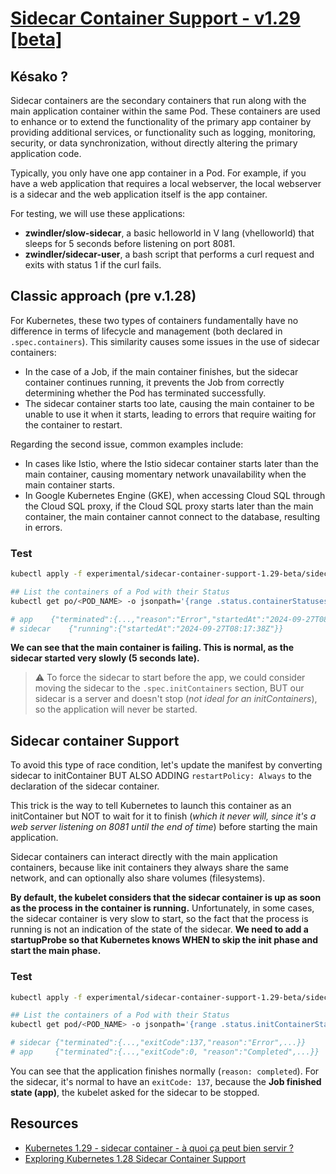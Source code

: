 # [Sidecar Container Support - v1.29 [beta]][sidecar-container-support-doc]

## Késako ?

Sidecar containers are the secondary containers that run along with the main application container within the same Pod. These containers are used to enhance or to extend the functionality of the primary app container by providing additional services, or functionality such as logging, monitoring, security, or data synchronization, without directly altering the primary application code.

Typically, you only have one app container in a Pod. For example, if you have a web application that requires a local webserver, the local webserver is a sidecar and the web application itself is the app container.

For testing, we will use these applications:

- **zwindler/slow-sidecar**, a basic helloworld in V lang (vhelloworld) that sleeps for 5 seconds before listening on port 8081.
- **zwindler/sidecar-user**, a bash script that performs a curl request and exits with status 1 if the curl fails.

## Classic approach (pre v.1.28)

For Kubernetes, these two types of containers fundamentally have no difference in terms of lifecycle and management (both declared in
 `.spec.containers`). This similarity causes some issues in the use of sidecar containers:

- In the case of a Job, if the main container finishes, but the sidecar container continues running, it prevents the Job from correctly determining whether the Pod has terminated successfully.
- The sidecar container starts too late, causing the main container to be unable to use it when it starts, leading to errors that require waiting for the container to restart.

Regarding the second issue, common examples include:

- In cases like Istio, where the Istio sidecar container starts later than the main container, causing momentary network unavailability when the main container starts.
- In Google Kubernetes Engine (GKE), when accessing Cloud SQL through the Cloud SQL proxy, if the Cloud SQL proxy starts later than the main container, the main container cannot connect to the database, resulting in errors.

### Test

```bash
kubectl apply -f experimental/sidecar-container-support-1.29-beta/sidecar-container-classic.cronjob.yml

## List the containers of a Pod with their Status
kubectl get po/<POD_NAME> -o jsonpath='{range .status.containerStatuses[*]}{.name}{"\t"}{.state}{"\n"}{end}'

# app    {"terminated":{...,"reason":"Error","startedAt":"2024-09-27T08:17:13Z"}}
# sidecar    {"running":{"startedAt":"2024-09-27T08:17:38Z"}}
```

**We can see that the main container is failing. This is normal, as the sidecar started very slowly (5 seconds late).**

> ⚠️ To force the sidecar to start before the app, we could consider moving the sidecar to the `.spec.initContainers` section, BUT our sidecar is a server and doesn't stop (*not ideal for an initContainers*), so the application will never be started.

## Sidecar container Support

To avoid this type of race condition, let's update the manifest by converting sidecar to initContainer BUT ALSO ADDING `restartPolicy: Always` to the declaration of the sidecar container.

This trick is the way to tell Kubernetes to launch this container as an initContainer but NOT to wait for it to finish (*which it never will, since it's a web server listening on 8081 until the end of time*) before starting the main application.

Sidecar containers can interact directly with the main application containers, because like init containers they always share the same network, and can optionally also share volumes (filesystems).

**By default, the kubelet considers that the sidecar container is up as soon as the process in the container is running.** Unfortunately, in some cases, the sidecar container is very slow to start, so the fact that the process is running is not an indication of the state of the sidecar. **We need to add a startupProbe so that Kubernetes knows WHEN to skip the init phase and start the main phase.**

### Test

```bash
kubectl apply -f experimental/sidecar-container-support-1.29-beta/sidecar-container-support.cronjob.yml

## List the containers of a Pod with their Status
kubectl get pod/<POD_NAME> -o jsonpath='{range .status.initContainerStatuses[*]}{.name}{"\t"}{.state}{"\n"}{end}{range .status.containerStatuses[*]}{.name}{"\t"}{.state}{"\n"}{end}'

# sidecar {"terminated":{...,"exitCode":137,"reason":"Error",...}}
# app     {"terminated":{...,"exitCode":0, "reason":"Completed",...}}
```

You can see that the application finishes normally (`reason: completed`). For the sidecar, it's normal to have an `exitCode: 137`, because the **Job finished state (app)**, the kubelet asked for the sidecar to be stopped.

## Resources

- [Kubernetes 1.29 - sidecar container - à quoi ça peut bien servir ?][sidecar-container-support-blog-zwindler]
- [Exploring Kubernetes 1.28 Sidecar Container Support][sidecar-container-support-blog-hungWei-chiu]

<!-- Links -->
[sidecar-container-support-doc]:https://kubernetes.io/docs/concepts/workloads/pods/sidecar-containers/
[sidecar-container-support-blog-zwindler]: https://blog.zwindler.fr/2024/07/19/kubernetes-1-29-sidecar-containers/
[sidecar-container-support-blog-hungWei-chiu]: https://hwchiu.medium.com/exploring-kubernetes-1-28-sidecar-container-support-ed1a39ac7fe0
